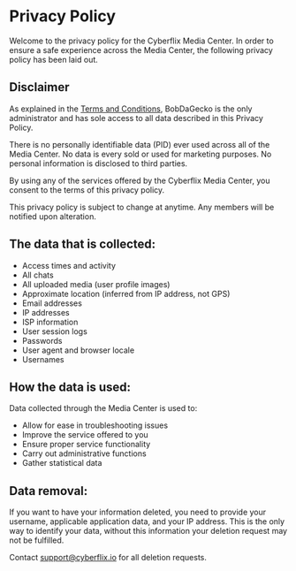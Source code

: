# Privacy Policy
Welcome to the privacy policy for the Cyberflix Media Center. In order to ensure a safe experience across the Media Center, the following privacy policy has been laid out.

## Disclaimer
As explained in the [Terms and Conditions](https://docs.cyberflix.io/about/terms-and-conditions), BobDaGecko is the only administrator and has sole access to all data described in this Privacy Policy.

There is no personally identifiable data (PID) ever used across all of the Media Center. No data is every sold or used for marketing purposes. No personal information is disclosed to third parties.

By using any of the services offered by the Cyberflix Media Center, you consent to the terms of this privacy policy.

This privacy policy is subject to change at anytime. Any members will be notified upon alteration.

## The data that is collected:
 - Access times and activity
 - All chats
 - All uploaded media (user profile images)
 - Approximate location (inferred from IP address, not GPS)
 - Email addresses
 - IP addresses
 - ISP information
 - User session logs
 - Passwords
 - User agent and browser locale
 - Usernames

## How the data is used:
Data collected through the Media Center is used to:

 - Allow for ease in troubleshooting issues
 - Improve the service offered to you 
 - Ensure proper service functionality
 - Carry out administrative functions
 - Gather statistical data

## Data removal:
If you want to have your information deleted, you need to provide your username, applicable application data, and your IP address. This is the only way to identify your data, without this information your deletion request may not be fulfilled.

Contact [support@cyberflix.io](mailto:support@cyberflix.io?subject=Data%20Deletion%20Request) for all deletion requests.
